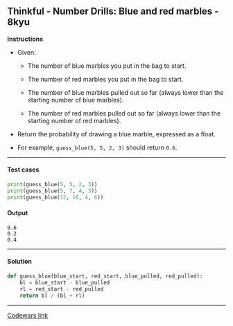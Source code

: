 ## Thinkful - Number Drills: Blue and red marbles - 8kyu

**Instructions**

- Given:

    - The number of blue marbles you put in the bag to start.

    - The number of red marbles you put in the bag to start.

    - The number of blue marbles pulled out so far (always lower than the starting number of blue marbles).

    - The number of red marbles pulled out so far (always lower than the starting number of red marbles).

- Return the probability of drawing a blue marble, expressed as a float. 

- For example, `guess_blue(5, 5, 2, 3)` should return `0.6`.

---

#### Test cases

```python
print(guess_blue(5, 5, 2, 3))
print(guess_blue(5, 7, 4, 3))
print(guess_blue(12, 18, 4, 6))
```

#### Output 

```
0.6
0.2
0.4
```

---

#### Solution

```python
def guess_blue(blue_start, red_start, blue_pulled, red_pulled):
    bl = blue_start - blue_pulled
    rl = red_start - red_pulled
    return bl / (bl + rl)
```

---

[Codewars link](https://www.codewars.com/kata/5862f663b4e9d6f12b00003b)
